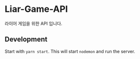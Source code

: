 # Liar-Game-API
라이어 게임을 위한 API 입니다.

## Development
Start with ```yarn start```. This will start ```nodemon``` and run the server.